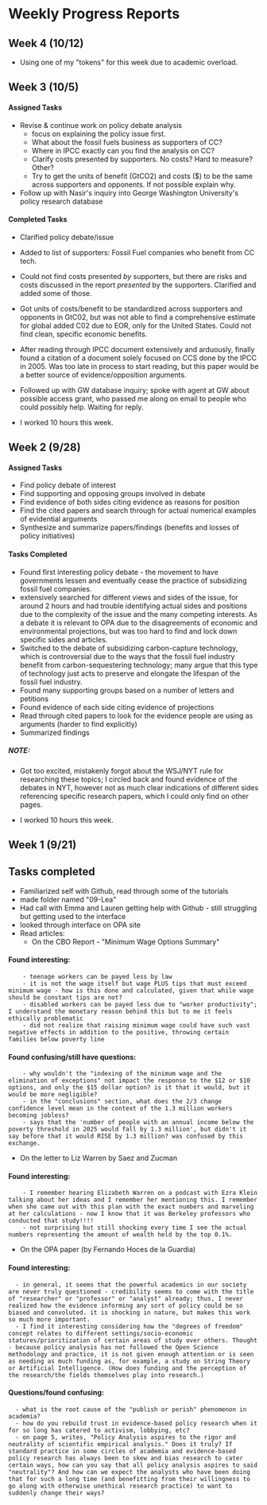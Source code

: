 # Weekly Progress Reports
## Week 4 (10/12)
- Using one of my "tokens" for this week due to academic overload. 

## Week 3 (10/5)
#### Assigned Tasks
- Revise & continue work on policy debate analysis
    - focus on explaining the policy issue first.   
    - What about the fossil fuels business as supporters of CC?
    - Where in IPCC exactly can you find the analysis on CC?
    - Clarify costs presented by supporters. No costs? Hard to measure? Other?
    - Try to get the units of benefit (GtCO2) and costs ($) to be the same across supporters and opponents. If not possible explain why.
- Follow up with Nasir's inquiry into George Washington University's policy research database

#### Completed Tasks
- Clarified policy debate/issue
- Added to list of supporters: Fossil Fuel companies who benefit from CC tech.  
- Could not find costs presented *by* supporters, but there are risks and costs discussed in the report *presented* by the supporters. Clarified and added some of those.
- Got units of costs/benefit to be standardized across supporters and opponents in GtC02, but was not able to find a comprehensive estimate for global added C02 due to EOR, only for the United States. Could not find clean, specific economic benefits.
- After reading through IPCC document extensively and arduously, finally found a citation of a document solely focused on CCS done by the IPCC in 2005. Was too late in process to start reading, but this paper would be a better source of evidence/opposition arguments.  
- Followed up with GW database inquiry; spoke with agent at GW about possible access grant, who passed me along on email to people who could possibly help. Waiting for reply.

- I worked 10 hours this week.



## Week 2  (9/28)
#### Assigned Tasks
- Find policy debate of interest
- Find supporting and opposing groups involved in debate
- Find evidence of both sides citing evidence as reasons for position
- Find the cited papers and search through for actual numerical examples of evidential arguments
- Synthesize and summarize papers/findings (benefits and losses of policy initiatives)

#### Tasks Completed
- Found first interesting policy debate - the movement to have governments lessen and eventually cease the practice of subsidizing fossil fuel companies.
- extensively searched for different views and sides of the issue, for around 2 hours and had trouble identifying actual sides and positions due to the complexity of the issue and the many competing interests. As a debate it is relevant to OPA due to the disagreements of economic and environmental projections, but was too hard to find and lock down specific sides and articles.
- Switched to the debate of subsidizing carbon-capture technology, which is controversial due to the ways that the fossil fuel industry benefit from carbon-sequestering technology; many argue that this type of technology just acts to preserve and elongate the lifespan of the fossil fuel industry.
- Found many supporting groups based on a number of letters and petitions
- Found evidence of each side citing evidence of projections
- Read through cited papers to look for the evidence people are using as arguments (harder to find explicitly)
- Summarized findings

##### NOTE:
- Got too excited, mistakenly forgot about the WSJ/NYT rule for researching these topics; I circled back and found evidence of the debates in NYT, however not as much clear indications of different sides referencing specific research papers, which I could only find on other pages.

- I worked 10 hours this week.

## Week 1 (9/21)

## Tasks completed
- Familiarized self with Github, read through some of the tutorials
- made folder named "09-Lea"
- Had call with Emma and Lauren getting help with Github - still struggling but getting used to the interface
- looked through interface on OPA site
- Read articles:
   - On the CBO Report - "Minimum Wage Options Summary"
#### Found interesting:
        - teenage workers can be payed less by law
        - it is not the wage itself but wage PLUS tips that must exceed minimum wage - how is this done and calculated, given that while wage should be constant tips are not?
        - disabled workers can be payed less due to "worker productivity"; I understand the monetary reason behind this but to me it feels ethically problematic
        - did not realize that raising minimum wage could have such vast negative effects in addition to the positive, throwing certain families below poverty line
#### Found confusing/still have questions:
        - why wouldn't the "indexing of the minimum wage and the elimination of exceptions" not impact the response to the $12 or $10 options, and only the $15 dollar option? is it that it would, but it would be more negligible?
        - in the "conclusions" section, what does the 2/3 change confidence level mean in the context of the 1.3 million workers becoming jobless?
        - says that the 'number of people with an annual income below the poverty threshold in 2025 would fall by 1.3 million', but didn't it say before that it would RISE by 1.3 million? was confused by this exchange.


  - On the letter to Liz Warren by Saez and Zucman
####  Found interesting:
        - I remember hearing Elizabeth Warren on a podcast with Ezra Klein talking about her ideas and I remember her mentioning this. I remember when she came out with this plan with the exact numbers and marveling at her calculations - now I know that it was Berkeley professors who conducted that study!!!!
        - not surprising but still shocking every time I see the actual numbers representing the amount of wealth held by the top 0.1%.
  - On the OPA paper (by Fernando Hoces de la Guardia)
#### Found interesting:
      - in general, it seems that the powerful academics in our society are never truly questioned - credibility seems to come with the title of "researcher" or "professor" or "analyst" already; thus, I never realized how the evidence informing any sort of policy could be so biased and convoluted. it is shocking in nature, but makes this work so much more important.
      - I find it interesting considering how the "degrees of freedom" concept relates to different settings/socio-economic statures/prioritization of certain areas of study over others. Thought - because policy analysis has not followed the Open Science methodology and practice, it is not given enough attention or is seen as needing as much funding as, for example, a study on String Theory or Artificial Intelligence. (How does funding and the perception of the research/the fields themselves play into research.)
#### Questions/found confusing:
      - what is the root cause of the "publish or perish" phenomenon in academia?
      - how do you rebuild trust in evidence-based policy research when it for so long has catered to activism, lobbying, etc?
      - on page 5, writes, "Policy Analysis aspires to the rigor and neutrality of scientific empirical analysis." Does it truly? If standard practice in some circles of academia and evidence-based policy research has always been to skew and bias research to cater certain ways, how can you say that all policy analysis aspires to said "neutrality"? And how can we expect the analysts who have been doing that for such a long time (and benefitting from their willingness to go along with otherwise unethical research practice) to want to suddenly change their ways?
